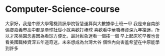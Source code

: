 # Computer-Science-course
大家好，我是中原大學電機資訊學院智慧運算與大數據學士班一甲
我是來自南部偏鄉嘉義市高中都是壘球社從小就喜歡打棒球
喜歡看中華職棒資深九年猿迷，所以才來桃園念書因為看球方便比，最討厭象迷看一個揍一個
早上起床吃早餐也會看美國職棒資深五年道奇迷，未來想成為台灣大谷
個性內向害羞希望在中原能學到許多
